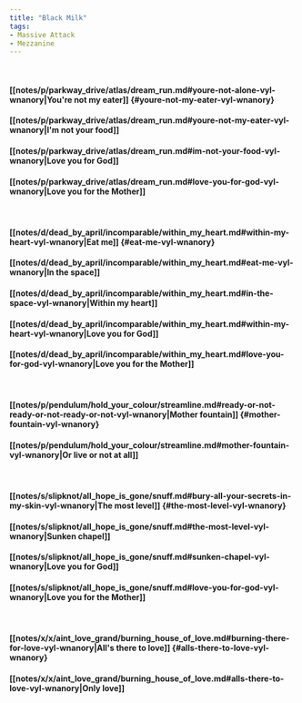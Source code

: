 ```yaml
---
title: "Black Milk"
tags:
- Massive Attack
- Mezzanine
---
```

&nbsp;
#### [[notes/p/parkway_drive/atlas/dream_run.md#youre-not-alone-vyl-wnanory|You're not my eater]] {#youre-not-my-eater-vyl-wnanory}
#### [[notes/p/parkway_drive/atlas/dream_run.md#youre-not-my-eater-vyl-wnanory|I'm not your food]]
#### [[notes/p/parkway_drive/atlas/dream_run.md#im-not-your-food-vyl-wnanory|Love you for God]]
#### [[notes/p/parkway_drive/atlas/dream_run.md#love-you-for-god-vyl-wnanory|Love you for the Mother]]
&nbsp;
#### [[notes/d/dead_by_april/incomparable/within_my_heart.md#within-my-heart-vyl-wnanory|Eat me]] {#eat-me-vyl-wnanory}
#### [[notes/d/dead_by_april/incomparable/within_my_heart.md#eat-me-vyl-wnanory|In the space]]
#### [[notes/d/dead_by_april/incomparable/within_my_heart.md#in-the-space-vyl-wnanory|Within my heart]]
#### [[notes/d/dead_by_april/incomparable/within_my_heart.md#within-my-heart-vyl-wnanory|Love you for God]]
#### [[notes/d/dead_by_april/incomparable/within_my_heart.md#love-you-for-god-vyl-wnanory|Love you for the Mother]]
&nbsp;
#### [[notes/p/pendulum/hold_your_colour/streamline.md#ready-or-not-ready-or-not-ready-or-not-vyl-wnanory|Mother fountain]] {#mother-fountain-vyl-wnanory}
#### [[notes/p/pendulum/hold_your_colour/streamline.md#mother-fountain-vyl-wnanory|Or live or not at all]]
&nbsp;
#### [[notes/s/slipknot/all_hope_is_gone/snuff.md#bury-all-your-secrets-in-my-skin-vyl-wnanory|The most level]] {#the-most-level-vyl-wnanory}
#### [[notes/s/slipknot/all_hope_is_gone/snuff.md#the-most-level-vyl-wnanory|Sunken chapel]]
#### [[notes/s/slipknot/all_hope_is_gone/snuff.md#sunken-chapel-vyl-wnanory|Love you for God]]
#### [[notes/s/slipknot/all_hope_is_gone/snuff.md#love-you-for-god-vyl-wnanory|Love you for the Mother]]
&nbsp;
#### [[notes/x/x/aint_love_grand/burning_house_of_love.md#burning-there-for-love-vyl-wnanory|All's there to love]] {#alls-there-to-love-vyl-wnanory}
#### [[notes/x/x/aint_love_grand/burning_house_of_love.md#alls-there-to-love-vyl-wnanory|Only love]]
